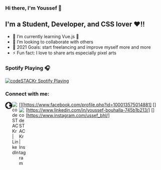 ### Hi there, I'm Youssef 👋

## I'm a Student, Developer, and CSS lover ❤!!

- 🌱 I’m currently learning Vue.js 🤣
- 👯 I’m looking to collaborate with others
- 🥅 2021 Goals: start freelancing and improve myself more and more
- ⚡ Fun fact: I love to share arts especially pixel arts

### Spotify Playing 🎧

[<img src="https://now-playing-codestackr.vercel.app/api/spotify-playing" alt="codeSTACKr Spotify Playing" width="350" />](https://open.spotify.com/user/31padjfhsdrcfpcpzichwslhuryy?si=93643ba34b5b4036)

### Connect with me:

[<img align="left" alt="codeSTACKr.com" width="22px" src="https://raw.githubusercontent.com/iconic/open-iconic/master/svg/globe.svg" />][https://www.facebook.com/profile.php?id=100013575014881]
[<img align="left" alt="codeSTACKr | LinkedIn" width="22px" src="https://cdn.jsdelivr.net/npm/simple-icons@v3/icons/linkedin.svg" />][https://www.linkedin.com/in/youssef-bouhalla-745b1b213/]
[<img align="left" alt="codeSTACKr | Instagram" width="22px" src="https://cdn.jsdelivr.net/npm/simple-icons@v3/icons/instagram.svg" />][https://www.instagram.com/ussef_bhl/]

<br />

